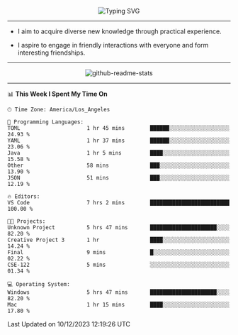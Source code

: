 <p align="center">
  <img src="https://readme-typing-svg.demolab.com?font=Fira+Code&weight=500&size=32&duration=2500&pause=1600&center=true&vCenter=true&random=false&width=1024&height=64&lines=Hi+there+%F0%9F%91%8B;I'm+delighted+you+could+make+it+here+%F0%9F%8E%89;I'm+Harry%2C+a+college+student+still+finding+my+way" alt="Typing SVG" />
</p>


---


- I aim to acquire diverse new knowledge through practical experience.

- I aspire to engage in friendly interactions with everyone and form interesting friendships.


---


<p align="center">
  <img src="https://github-readme-stats.vercel.app/api?username=Harry-Jing&show_icons=true" alt="github-readme-stats"/>
</p>


---

<!--START_SECTION:waka-->
📊 **This Week I Spent My Time On** 

```text
🕑︎ Time Zone: America/Los_Angeles

💬 Programming Languages: 
TOML                     1 hr 45 mins        ██████░░░░░░░░░░░░░░░░░░░   24.93 % 
YAML                     1 hr 37 mins        ██████░░░░░░░░░░░░░░░░░░░   23.06 % 
Java                     1 hr 5 mins         ████░░░░░░░░░░░░░░░░░░░░░   15.58 % 
Other                    58 mins             ███░░░░░░░░░░░░░░░░░░░░░░   13.90 % 
JSON                     51 mins             ███░░░░░░░░░░░░░░░░░░░░░░   12.19 % 

🔥 Editors: 
VS Code                  7 hrs 2 mins        █████████████████████████   100.00 % 

🐱‍💻 Projects: 
Unknown Project          5 hrs 47 mins       █████████████████████░░░░   82.20 % 
Creative Project 3       1 hr                ████░░░░░░░░░░░░░░░░░░░░░   14.24 % 
Final                    9 mins              █░░░░░░░░░░░░░░░░░░░░░░░░   02.22 % 
CSE-122                  5 mins              ░░░░░░░░░░░░░░░░░░░░░░░░░   01.34 % 

💻 Operating System: 
Windows                  5 hrs 47 mins       █████████████████████░░░░   82.20 % 
Mac                      1 hr 15 mins        ████░░░░░░░░░░░░░░░░░░░░░   17.80 % 
```


 Last Updated on 10/12/2023 12:19:26 UTC
<!--END_SECTION:waka-->
